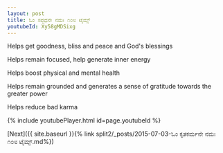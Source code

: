 ```yaml
---
layout: post
title: ಓಂ ಸಪ್ಟಧಸೇ ನಮಃ ೧೦೮ ಟೈಮ್ಸ್
youtubeId: Xy58gMDSixg
---
```

 
 
Helps get goodness, bliss and peace and God's blessings
 
Helps remain focused, help generate inner energy 
 
Helps boost physical and mental health 
 
Helps remain grounded and generates a sense of gratitude towards the greater power 
 
Helps reduce bad karma
 
 
 
 


{% include youtubePlayer.html id=page.youtubeId %}
 
[Next]({{ site.baseurl }}{% link  split2/_posts/2015-07-03-ಓಂ ಕೃತಕರ್ಮನೇ ನಮಃ ೧೦೮ ಟೈಮ್ಸ್.md%})
 
